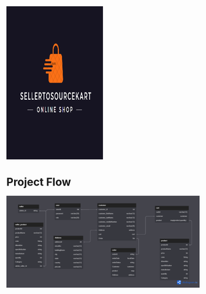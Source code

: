 <img src="STSKart Logo.PNG" style="height: 400px; width: 50%;" />


# Project Flow

<img src="STSKart.png" />
